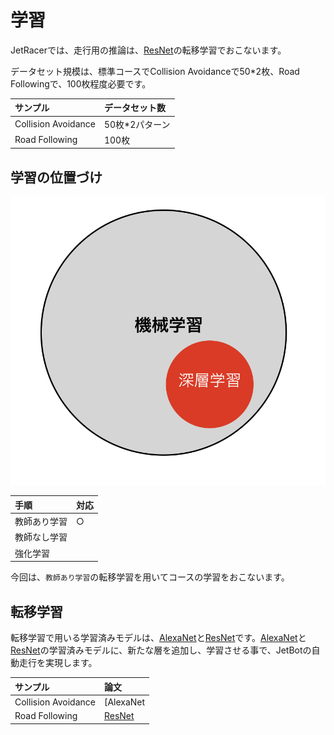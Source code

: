 # 学習

JetRacerでは、走行用の推論は、[ResNet](https://arxiv.org/abs/1512.03385)の転移学習でおこないます。

データセット規模は、標準コースでCollision Avoidanceで50*2枚、Road Followingで、100枚程度必要です。

|サンプル|データセット数|
|:--|:--|
|Collision Avoidance|50枚*2パターン|
|Road Following|100枚|

## 学習の位置づけ

![](./img/train001.png)

|手順|対応|
|:--|:--|
|教師あり学習|○|
|教師なし学習||
|強化学習||

今回は、`教師あり学習`の転移学習を用いてコースの学習をおこないます。

## 転移学習

転移学習で用いる学習済みモデルは、[AlexaNet](https://papers.nips.cc/paper/4824-imagenet-classification-with-deep-convolutional-neural-networks.pdf)と[ResNet](https://arxiv.org/pdf/1512.03385.pdf)です。[AlexaNet]()と[ResNet](https://arxiv.org/pdf/1512.03385.pdf)の学習済みモデルに、新たな層を追加し、学習させる事で、JetBotの自動走行を実現します。

|サンプル|論文|
|:--|:--|
|Collision Avoidance|[AlexaNet|(https://papers.nips.cc/paper/4824-imagenet-classification-with-deep-convolutional-neural-networks.pdf)|
|Road Following|[ResNet](https://arxiv.org/pdf/1512.03385.pdf)|

